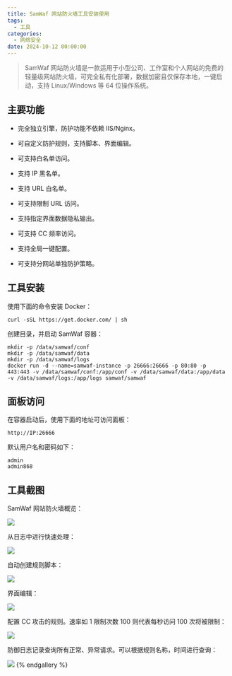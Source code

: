 ```yaml
---
title: SamWaf 网站防火墙工具安装使用
tags:
  - 工具
categories:
  - 网络安全
date: 2024-10-12 00:00:00
---
```


> SamWaf 网站防火墙是一款适用于小型公司、工作室和个人网站的免费的轻量级网站防火墙，可完全私有化部署，数据加密且仅保存本地，一键启动，支持 Linux/Windows 等 64 位操作系统。

<!-- more -->

## 主要功能

* 完全独立引擎，防护功能不依赖 IIS/Nginx。

* 可自定义防护规则，支持脚本、界面编辑。

* 可支持白名单访问。

* 支持 IP 黑名单。

* 支持 URL 白名单。

* 可支持限制 URL 访问。

* 支持指定界面数据隐私输出。

* 可支持 CC 频率访问。

* 支持全局一键配置。

* 可支持分网站单独防护策略。

## 工具安装

使用下面的命令安装 Docker：

```
curl -sSL https://get.docker.com/ | sh
```

创建目录，并启动 SamWaf 容器：

```
mkdir -p /data/samwaf/conf
mkdir -p /data/samwaf/data
mkdir -p /data/samwaf/logs
docker run -d --name=samwaf-instance -p 26666:26666 -p 80:80 -p 443:443 -v /data/samwaf/conf:/app/conf -v /data/samwaf/data:/app/data -v /data/samwaf/logs:/app/logs samwaf/samwaf
```

## 面板访问

在容器启动后，使用下面的地址可访问面板：

```
http://IP:26666
```

默认用户名和密码如下：

```
admin
admin868
```

## 工具截图

SamWaf 网站防火墙概览：

![](https://cdn.dusays.com/2024/10/757-1.jpg)

从日志中进行快速处理：

![](https://cdn.dusays.com/2024/10/757-2.jpg)

自动创建规则脚本：

![](https://cdn.dusays.com/2024/10/757-3.jpg)

界面编辑：

![](https://cdn.dusays.com/2024/10/757-4.jpg)

配置 CC 攻击的规则。速率如 1 限制次数 100 则代表每秒访问 100 次将被限制：

![](https://cdn.dusays.com/2024/10/757-5.jpg)

防御日志记录查询所有正常、异常请求。可以根据规则名称，时间进行查询：

![](https://cdn.dusays.com/2024/10/757-6.jpg)
{% endgallery %}